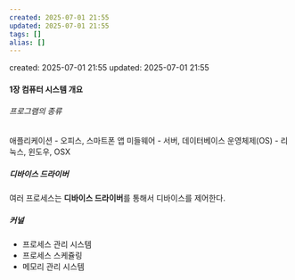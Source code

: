 ```yaml
---
created: 2025-07-01 21:55
updated: 2025-07-01 21:55
tags: []
alias: []
---
```


created: 2025-07-01 21:55
updated: 2025-07-01 21:55

#### 1장 컴퓨터 시스템 개요

###### 프로그램의 종류
애플리케이션 - 오피스, 스마트폰 앱
미들웨어 - 서버, 데이터베이스
운영체제(OS) - 리눅스, 윈도우, OSX

##### 디바이스 드라이버
여러 프로세스는 **디바이스 드라이버**를 통해서 디바이스를 제어한다.

##### 커널
- 프로세스 관리 시스템
- 프로세스 스케쥴링
- 메모리 관리 시스템


